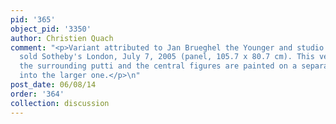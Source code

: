 ```yaml
---
pid: '365'
object_pid: '3350'
author: Christien Quach
comment: "<p>Variant attributed to Jan Brueghel the Younger and studio of Rubens,
  sold Sotheby's London, July 7, 2005 (panel, 105.7 x 80.7 cm). This version lacks
  the surrounding putti and the central figures are painted on a separate panel inset
  into the larger one.</p>\n"
post_date: 06/08/14
order: '364'
collection: discussion
---
```

